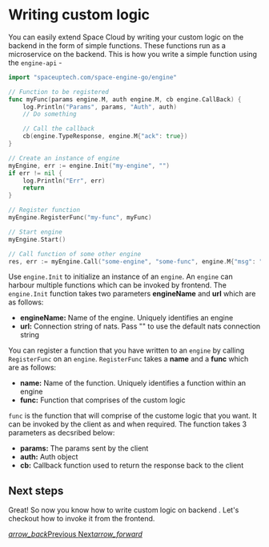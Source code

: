 # Writing custom logic

You can easily extend Space Cloud by writing your custom logic on the backend in the form of simple functions. These functions run as a microservice on the backend. This is how you write a simple function using the `engine-api` -

```go
import "spaceuptech.com/space-engine-go/engine"

// Function to be registered
func myFunc(params engine.M, auth engine.M, cb engine.CallBack) {
    log.Println("Params", params, "Auth", auth)
    // Do something

    // Call the callback
    cb(engine.TypeResponse, engine.M{"ack": true})
}

// Create an instance of engine
myEngine, err := engine.Init("my-engine", "")
if err != nil {
    log.Println("Err", err)
    return
}

// Register function
myEngine.RegisterFunc("my-func", myFunc)

// Start engine
myEngine.Start()

// Call function of some other engine
res, err := myEngine.Call("some-engine", "some-func", engine.M{"msg": "space-engine-go is awesome!"}, 1000)
```

Use `engine.Init` to initialize an instance of an `engine`. An `engine` can harbour multiple functions which can be invoked by frontend. The `engine.Init` function takes two parameters **engineName** and **url** which are as follows:
- **engineName:** Name of the engine. Uniquely identifies an engine
- **url:** Connection string of nats. Pass "" to use the default nats connection string

You can register a function that you have written to an `engine` by calling `RegisterFunc` on an `engine`. `RegisterFunc` takes a **name** and a **func** which are as follows:
- **name:** Name of the function. Uniquely identifies a function within an engine
- **func:** Function that comprises of the custom logic

`func` is the function that will comprise of the custome logic that you want. It can be invoked by the client as and when required. The function takes 3 parameters as decsribed below:
- **params:** The params sent by the client
- **auth:** Auth object
- **cb:** Callback function used to return the response back to the client

## Next steps

Great! So now you know how to write custom logic on backend . Let's checkout how to invoke it from the frontend.

<div class="btns-wrapper">
  <a href="/docs/functions/overview" class="waves-effect waves-light btn primary-btn-border btn-small">
    <i class="material-icons btn-with-icon">arrow_back</i>Previous
  </a>
  <a href="/docs/functions/client" class="waves-effect waves-light btn primary-btn-fill btn-small">
    Next<i class="material-icons btn-with-icon">arrow_forward</i>
  </a>
</div> 
